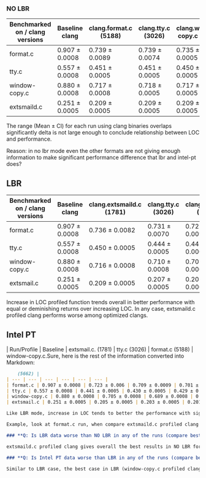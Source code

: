 ### NO LBR

| Benchmarked on / clang versions | Baseline clang | clang.format.c (5188) | clang.tty.c       (3026) | clang.window-copy.c (5662) | clang.extsmaild.c (1781) |
| --- | --- | --- | --- | --- | --- |
| format.c | 0.907 ± 0.0008 | 0.739 ± 0.0089 | 0.739 ± 0.0074 | 0.735 ± 0.0005 | 0.737 ± 0.0061 |
| tty.c | 0.557 ± 0.0008 | 0.451 ± 0.0005 | 0.451 ± 0.0005 | 0.450 ± 0.0005 | 0.449 ± 0.0005 |
| window-copy.c | 0.880 ± 0.0008 | 0.717 ± 0.0008 | 0.718 ± 0.0005 | 0.717 ± 0.0005 | 0.715 ± 0.0008 |
| extsmaild.c | 0.251 ± 0.0005 | 0.209 ± 0.0005 | 0.209 ± 0.0005 | 0.209 ± 0.0005 | 0.209 ± 0.0005 |

The range (Mean ± CI) for each run using clang binaries overlaps significantly delta is not large enough to conclude relationship between LOC and performance.

Reason: in no lbr mode even the other formats are not giving enough information to make significant performance difference that lbr and intel-pt does?

## LBR

| Benchmarked on / clang versions | Baseline clang | clang.extsmaild.c (1781) | clang.tty.c       (3026) | clang.format.c (5188) | clang.window-copy.c (5662) |
| --- | --- | --- | --- | --- | --- |
| format.c | 0.907 ± 0.0008 | 0.736 ± 0.0082 | 0.731 ± 0.0070 | 0.725 ± 0.0093 | 0.723 ± 0.0005 |
| tty.c | 0.557 ± 0.0008 | 0.450 ± 0.0005 | 0.444 ± 0.0005 | 0.442 ± 0.0005 | 0.442 ± 0.0005 |
| window-copy.c | 0.880 ± 0.0008 | 0.716 ± 0.0008 | 0.710 ± 0.0008 | 0.705 ± 0.0008 | 0.704 ± 0.0008 |
| extsmail.c | 0.251 ± 0.0005 | 0.209 ± 0.0005 | 0.207 ± 0.0005 | 0.205 ± 0.0005 | 0.206 ± 0.0005 |

Increase in LOC profiled function trends overall in better performance with equal or deminishing returns over increasing LOC. In any case, extsmaild.c profiled clang performs worse among optimized clangs.

## Intel PT

| Run/Profile | Baseline | extsmail.c.           (1781) | tty.c         (3026) | format.c (5188) | window-copy.c.Sure, here is the rest of the information converted into Markdown:

```markdown
    (5662) |
| --- | --- | --- | --- | --- | --- |
| format.c | 0.907 ± 0.0008 | 0.723 ± 0.006 | 0.709 ± 0.0009 | 0.701 ± 0.009 | 0.701 ± 0.0008 |
| tty.c | 0.557 ± 0.0008 | 0.441 ± 0.0005 | 0.430 ± 0.0005 | 0.429 ± 0.0005 | 0.428 ± 0.0005 |
| window-copy.c | 0.880 ± 0.0008 | 0.705 ± 0.0008 | 0.689 ± 0.0008 | 0.684 ± 0.0008 | 0.680 ± 0.0008 |
| extsmail.c | 0.251 ± 0.0005 | 0.205 ± 0.0005 | 0.203 ± 0.0005 | 0.201 ± 0.0005 | 0.202 ± 0.0005 |

Like LBR mode, increase in LOC tends to better the performance with significantly diminishing returns over increase in clang profiled with bigger files. 

Example, look at format.c run, when compare extsmaild.c profiled clang to tty.c profiled clang the delta is 0.014 seconds while comparing tty.c profiled clang to format.c profiled clang is 0.008. And comparing clang profiled from format.c and window-copy.c, delta is neglible (in one case it becomes worse).

### **Q: Is LBR data worse than NO LBR in any of the runs (compare best of NO LBR and worst of LBR)**

extsmaild.c profiled clang gives overall the best results in NO LBR format, and worst in NO LBR format. The Mean ±  CI range overlaps significantly that we cannot say that LBR performs worse. 

### **Q: Is Intel PT data worse than LBR in any of the runs (compare best of LBR and worst of LBR)**

Similar to LBR case, the best case in LBR (window-copy.c profiled clang) and worst case in Intel PT mode (extsmaild.c profiled clang) overlaps but can’t be claimed that PT is worse. With same profiled clang(s) Intel PT performs overall better.

